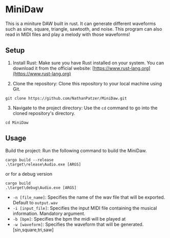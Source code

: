 # MiniDaw

This is a miniture DAW built in rust. It can generate different waveforms such as sine, square, triangle, sawtooth, and noise. This program can also read in MIDI files and play a melody with those waveforms!

## Setup
1. Install Rust: Make sure you have Rust installed on your system. You can download it from the official website: [https://www.rust-lang.org](https://www.rust-lang.org)

2. Clone the repository: Clone this repository to your local machine using Git.
```
git clone https://github.com/NathanPatzer/MiniDaw.git
```
3. Navigate to the project directory: Use the `cd` command to go into the cloned repository's directory.
```
cd MiniDaw
```

## Usage
Build the project: Run the following command to build the MiniDaw.
```
cargo build --release
.\target\release\Audio.exe [ARGS]
```
or for a debug version
```
cargo build
.\target\debug\Audio.exe [ARGS]
```

- `-n [file_name]`: Specifies the name of the wav file that will be exported. Default to `output.wav`
- `-i [input_file]`: Specifies the input MIDI file containing the musical information. Mandatory argument.
- `-b [bpm]`: Specifies the bpm the midi will be played at
- `-w [waveform]`: Specifies the waveform that will be generated. [sin,square,tri,saw]


